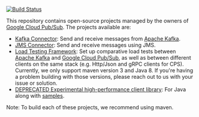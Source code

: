 [![Build Status](https://travis-ci.org/GoogleCloudPlatform/pubsub.svg?branch=master)](https://travis-ci.org/GoogleCloudPlatform/pubsub) 

This repository contains open-source projects managed by the owners of
[Google Cloud Pub/Sub](https://cloud.google.com/pubsub/). The projects
available are:

* [Kafka Connector](https://github.com/GoogleCloudPlatform/pubsub/tree/master/kafka-connector):
  Send and receive messages from [Apache Kafka](http://kafka.apache.org).
* [JMS Connector](https://github.com/GoogleCloudPlatform/pubsub/tree/master/jms-light):
  Send and receive messages using JMS.
* [Load Testing Framework](https://github.com/GoogleCloudPlatform/pubsub/tree/master/load-test-framework):
  Set up comparative load tests between [Apache Kafka](http://kafka.apache.org)
  and [Google Cloud Pub/Sub](https://cloud.google.com/pubsub/), as well as
  between different clients on the same stack (e.g. Http/Json and gRPC clients
  for CPS). Currently, we only support maven version 3 and Java 8.
  If you're having a problem building with those versions, please reach out to us with your issue or solution.
* [DEPRECATED Experimental high-performance client library](https://github.com/GoogleCloudPlatform/pubsub/tree/master/client):
  For Java along with [samples](https://github.com/GoogleCloudPlatform/pubsub/tree/master/client-samples).

Note: To build each of these projects, we recommend using maven.
